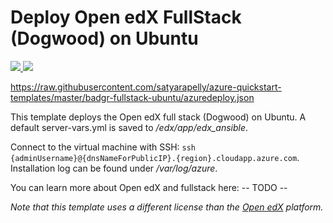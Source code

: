 # Deploy Open edX FullStack (Dogwood) on Ubuntu

<a href="https://portal.azure.com/#create/Microsoft.Template/uri/https://raw.githubusercontent.com/satyarapelly/azure-quickstart-templates/master/badgr-fullstack-ubuntu/azuredeploy.json" target="_blank">
    <img src="http://azuredeploy.net/deploybutton.png"/>
</a>
<a href="http://armviz.io/#/?load=https://raw.githubusercontent.com/satyarapelly/azure-quickstart-templates/master/badgr-fullstack-ubuntu/azuredeploy.json" target="_blank">
    <img src="http://armviz.io/visualizebutton.png"/>
</a>

https://raw.githubusercontent.com/satyarapelly/azure-quickstart-templates/master/badgr-fullstack-ubuntu/azuredeploy.json

This template deploys the Open edX full stack (Dogwood) on Ubuntu. A default server-vars.yml is saved to */edx/app/edx_ansible*.

Connect to the virtual machine with SSH: `ssh {adminUsername}@{dnsNameForPublicIP}.{region}.cloudapp.azure.com`. Installation log can be found under */var/log/azure*.

You can learn more about Open edX and fullstack here:
-- TODO --

*Note that this template uses a different license than the [Open edX](https://github.com/edx/edx-platform/blob/master/LICENSE) platform.*